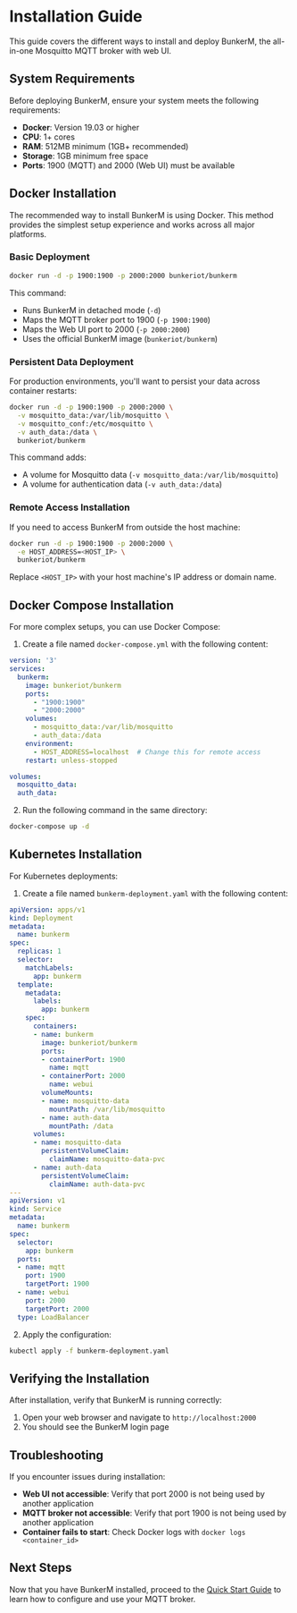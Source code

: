 # Installation Guide

This guide covers the different ways to install and deploy BunkerM, the all-in-one Mosquitto MQTT broker with web UI.

## System Requirements

Before deploying BunkerM, ensure your system meets the following requirements:

- **Docker**: Version 19.03 or higher
- **CPU**: 1+ cores
- **RAM**: 512MB minimum (1GB+ recommended)
- **Storage**: 1GB minimum free space
- **Ports**: 1900 (MQTT) and 2000 (Web UI) must be available

## Docker Installation

The recommended way to install BunkerM is using Docker. This method provides the simplest setup experience and works across all major platforms.

### Basic Deployment

```bash
docker run -d -p 1900:1900 -p 2000:2000 bunkeriot/bunkerm
```

This command:
- Runs BunkerM in detached mode (`-d`)
- Maps the MQTT broker port to 1900 (`-p 1900:1900`)
- Maps the Web UI port to 2000 (`-p 2000:2000`)
- Uses the official BunkerM image (`bunkeriot/bunkerm`)

### Persistent Data Deployment

For production environments, you'll want to persist your data across container restarts:

```bash
docker run -d -p 1900:1900 -p 2000:2000 \
  -v mosquitto_data:/var/lib/mosquitto \
  -v mosquitto_conf:/etc/mosquitto \
  -v auth_data:/data \
  bunkeriot/bunkerm
```

This command adds:
- A volume for Mosquitto data (`-v mosquitto_data:/var/lib/mosquitto`)
- A volume for authentication data (`-v auth_data:/data`)

### Remote Access Installation

If you need to access BunkerM from outside the host machine:

```bash
docker run -d -p 1900:1900 -p 2000:2000 \
  -e HOST_ADDRESS=<HOST_IP> \
  bunkeriot/bunkerm
```

Replace `<HOST_IP>` with your host machine's IP address or domain name.

## Docker Compose Installation

For more complex setups, you can use Docker Compose:

1. Create a file named `docker-compose.yml` with the following content:

```yaml
version: '3'
services:
  bunkerm:
    image: bunkeriot/bunkerm
    ports:
      - "1900:1900"
      - "2000:2000"
    volumes:
      - mosquitto_data:/var/lib/mosquitto
      - auth_data:/data
    environment:
      - HOST_ADDRESS=localhost  # Change this for remote access
    restart: unless-stopped

volumes:
  mosquitto_data:
  auth_data:
```

2. Run the following command in the same directory:

```bash
docker-compose up -d
```

## Kubernetes Installation

For Kubernetes deployments:

1. Create a file named `bunkerm-deployment.yaml` with the following content:

```yaml
apiVersion: apps/v1
kind: Deployment
metadata:
  name: bunkerm
spec:
  replicas: 1
  selector:
    matchLabels:
      app: bunkerm
  template:
    metadata:
      labels:
        app: bunkerm
    spec:
      containers:
      - name: bunkerm
        image: bunkeriot/bunkerm
        ports:
        - containerPort: 1900
          name: mqtt
        - containerPort: 2000
          name: webui
        volumeMounts:
        - name: mosquitto-data
          mountPath: /var/lib/mosquitto
        - name: auth-data
          mountPath: /data
      volumes:
      - name: mosquitto-data
        persistentVolumeClaim:
          claimName: mosquitto-data-pvc
      - name: auth-data
        persistentVolumeClaim:
          claimName: auth-data-pvc
---
apiVersion: v1
kind: Service
metadata:
  name: bunkerm
spec:
  selector:
    app: bunkerm
  ports:
  - name: mqtt
    port: 1900
    targetPort: 1900
  - name: webui
    port: 2000
    targetPort: 2000
  type: LoadBalancer
```

2. Apply the configuration:

```bash
kubectl apply -f bunkerm-deployment.yaml
```

## Verifying the Installation

After installation, verify that BunkerM is running correctly:

1. Open your web browser and navigate to `http://localhost:2000`
2. You should see the BunkerM login page

## Troubleshooting

If you encounter issues during installation:

- **Web UI not accessible**: Verify that port 2000 is not being used by another application
- **MQTT broker not accessible**: Verify that port 1900 is not being used by another application
- **Container fails to start**: Check Docker logs with `docker logs <container_id>`

## Next Steps

Now that you have BunkerM installed, proceed to the [Quick Start Guide](quick-start.md) to learn how to configure and use your MQTT broker. 